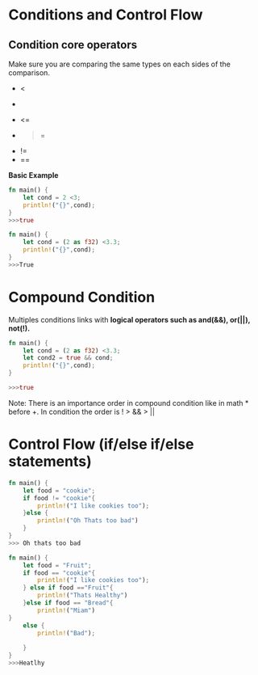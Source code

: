 # Conditions and Control Flow

## Condition core operators
Make sure you are comparing the same types on each sides of the comparison.

- <
- >
- <=
- >=
- !=
- ==

**Basic Example**

```rust
fn main() {
    let cond = 2 <3;
    println!("{}",cond);
}
>>>true
```

```rust
fn main() {
    let cond = (2 as f32) <3.3;
    println!("{}",cond);
}
>>>True
```

# Compound Condition

Multiples conditions links with **logical operators such as and(&&), or(||), not(!).**



```rust
fn main() {
    let cond = (2 as f32) <3.3;
    let cond2 = true && cond;
    println!("{}",cond);
}

>>>true
```

Note: There is an importance order in compound condition like in math * before +.
In condition the order is ! > && > || 



# Control Flow (if/else if/else statements)
```rust
fn main() {
    let food = "cookie";
    if food != "cookie"{
        println!("I like cookies too");
    }else {
        println!("Oh Thats too bad")
    }
}
>>> Oh thats too bad
```


```rust
fn main() {
    let food = "Fruit";
    if food == "cookie"{
        println!("I like cookies too");
    } else if food =="Fruit"{
        println!("Thats Healthy")
    }else if food == "Bread"{
        println!("Miam")
}
    else {
        println!("Bad");
         
    }
}
>>>Heatlhy
```


